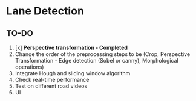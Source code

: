 # **Lane Detection**

## TO-DO
1. [x] **Perspective transformation - Completed**
2. Change the order of the preprocessing steps to be (Crop, Perspective Transformation - Edge detection (Sobel or canny), Morphological operations)
3. Integrate Hough and sliding window algorithm
4. Check real-time performance
5. Test on different road videos
6. UI
